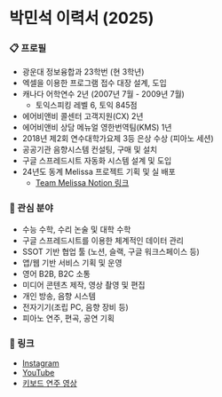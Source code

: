 # 박민석 이력서 (2025)

### 📋 프로필

- 광운대 정보융합과 23학번 (현 3학년)  
- 엑셀을 이용한 프로그램 접수 대장 설계, 도입  
- 캐나다 어학연수 2년 (2007년 7월 - 2009년 7월)  
  - 토익스피킹 레벨 6, 토익 845점  
- 에어비앤비 콜센터 고객지원(CX) 2년  
- 에어비앤비 상담 메뉴얼 영한번역팀(KMS) 1년  
- 2018년 제2회 연수대학가요제 3등 은상 수상 (피아노 세션)  
- 공공기관 음향시스템 컨설팅, 구매 및 설치  
- 구글 스프레드시트 자동화 시스템 설계 및 도입  
- 24년도 동계 Melissa 프로젝트 기획 및 실 배포  
  - [Team Melissa Notion 링크](https://www.notion.so/Team-Melissa-Melissa-16b4d4feddec8030bcccd02e0edfeadf?pvs=21)

### 🧭 관심 분야

- 수능 수학, 수리 논술 및 대학 수학  
- 구글 스프레드시트를 이용한 체계적인 데이터 관리  
- SSOT 기반 협업 툴 (노션, 슬랙, 구글 워크스페이스 등)  
- 앱/웹 기반 서비스 기획 및 운영  
- 영어 B2B, B2C 소통  
- 미디어 콘텐츠 제작, 영상 촬영 및 편집  
- 개인 방송, 음향 시스템  
- 전자기기(조립 PC, 음향 장비 등)  
- 피아노 연주, 편곡, 공연 기획

### 🎥 링크

- [Instagram](https://www.instagram.com/type_types/)  
- [YouTube](https://www.youtube.com/@type_types)  
- [키보드 연주 영상](https://www.youtube.com/watch?v=R8p85z0Z8gs&list=PLmYlvqe0_HiqdW0vUHfyipQLF8wZd-NtI&ab_channel=14fret2)
